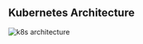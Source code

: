 ## Kubernetes Architecture

![k8s architecture](https://user-images.githubusercontent.com/91669659/135453739-b363c785-5e2f-4138-bfef-b93c451453d3.jpg)


